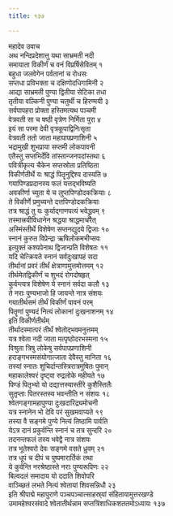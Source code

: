 ```yaml
---
title: १३७

---
```

महादेव उवाच  
अथ नन्दिप्रदेशात्तु यथा साभ्रमती नदी  
समायाता विकीर्णं च वनं विप्रर्षिसेवितम् १  
बहुधा जलवेगेन पर्वतानां च रोधसः  
सप्तधा प्रविभक्ता च दक्षिणोदधिगामिनी २  
आद्या साभ्रमती पुण्या द्वितीया सेटिका तधा  
तृतीया वल्किनी पुण्या चतुर्थी च हिरण्मयी ३  
सर्वपापहरा प्रोक्ता हस्तिमत्यथ पञ्चमी  
वेत्रवती सा च षष्ठी वृत्रेण निर्मिता पुरा ४  
इयं सा परमा देवी वृत्रकूपाद्विनिःसृता  
वेत्रवती ततो जाता महापापप्रणाशिनी ५  
भद्रामुखी शुभप्राया सप्तमी लोकपावनी  
एतैस्तु सप्तभिर्देवि तांस्तान्जनपदांस्तथा ६  
पवित्रीकृत्य चैकेन सप्तस्रोता प्रतिष्ठिता  
विकीर्णतीर्थे यः श्राद्धं पितॄनुद्दिश्य दास्यति ७  
गयापिण्डप्रदानस्य फलं यत्तद्भविष्यति  
अवकीर्णा च्युता ये च लुप्तपिण्डोदकक्रियाः ८  
ते विकीर्णे प्रमुच्यन्ते दत्तपिण्डोदकक्रियाः  
तत्र श्राद्धं तु यः कुर्याद्गाणपत्यं भवेद्ध्रुवम् ९  
तस्मात्त्रयीविधानेन श्रद्धया श्राद्धमाचरेत्  
अस्मिंस्तीर्थे विशेषेण सप्तनद्युदये द्विजाः १०  
स्नानं कुरुत विप्रेन्द्रा ऋषिलोकमभीप्सवः  
इत्युक्तं कश्यपेनाथ द्विजान्प्रति विशेषतः ११  
यदि चेत्क्रियते स्नानं सर्वदुःखापहं सदा  
तीर्थानां प्रवरं तीर्थं क्षेत्राणामुत्तमोत्तमम् १२  
तीर्थमेतद्विकीर्णं च शुभदं रोगदोषहृत्  
कुर्वन्त्यत्र विशेषेण ये स्नानं सर्वदा कलौ १३  
ते नराः पुण्यभाजो हि जायन्ते नात्र संशयः  
गयातीर्थसमं तीर्थं विकीर्णं पावनं परम्  
पितॄणां पुण्यदं नित्यं लोकानां दुःखनाशनम् १४  
इति विकीर्णतीर्थम्  
तीर्थादस्मात्परं तीर्थं श्वेतोद्भवमनुत्तमम्  
यत्र श्वेता नदी जाता मत्पृष्ठोदरभस्मना १५  
विश्रुता त्रिषु लोकेषु सर्वपापप्रणाशिनी  
हराङ्गभस्मसंयोगात्जाता देवैस्तु मानिता १६  
तस्यां स्नातः शुचिर्दान्तस्त्रिरात्रमुषितः पुमान्  
महाकालेश्वरं दृष्ट्वा रुद्रलोके महीयते १७  
पिण्डं पितृभ्यो यो दद्यात्तस्यास्तीरे कुशैस्तिलैः  
सुतृप्ताः पितरस्तस्य भवन्तीति न संशयः १८  
श्वेतगङ्गामहापुण्या दुःखदारिद्र्यमोचनी  
यत्र स्नानेन भो देवि परं सुखमवाप्यते १९  
तस्या वै सङ्गमे पुण्ये नित्यं तिष्ठामि पार्वति  
येऽत्र दानं प्रकुर्वन्ति स्नानं च तत्र सुन्दरि २०  
तदनन्तफलं तस्य भवेद्वै नात्र संशयः  
तत्र भूतेश्वरो देवः सङ्गमे वसते ध्रुवम् २१  
तत्र धूपं च दीपं च पुष्पमारार्तिकं तथा  
ये कुर्वन्ति नरश्रेष्ठास्ते नराः पुण्यरूपिणः २२  
बिल्वदलं समादाय यो ददाति शिवोपरि  
वाञ्च्छितं लभते नित्यं श्वेतायां शिवसन्निधौ २३  
इति श्रीपाद्मे महापुराणे पञ्चपञ्चात्साहस्र्यां संहितायामुत्तरखण्डे  
उमामहेश्वरसंवादे श्वेतातीर्थन्नाम सप्तत्रिंशाधिकशततमोऽध्यायः १३७